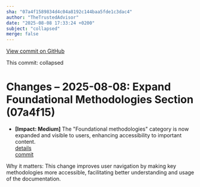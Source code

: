 ```yaml
---
sha: "07a4f1589834d4c04a8192c144baa5fde1c3dac4"
author: "TheTrustedAdvisor"
date: "2025-08-08 17:33:24 +0200"
subject: "collapsed"
merge: false
---
```


[View commit on GitHub](https://github.com/TheTrustedAdvisor/FabricAdoptionFramework/commit/07a4f1589834d4c04a8192c144baa5fde1c3dac4)

This commit: collapsed

# Changes – 2025-08-08: Expand Foundational Methodologies Section (07a4f15)

- **[Impact: Medium]** The "Foundational methodologies" category is now expanded and visible to users, enhancing accessibility to important content.  
  [details](/docs/about/changes/2025-08-08-collapsed)  
  [commit](https://github.com/TheTrustedAdvisor/FabricAdoptionFramework/commit/07a4f1589834d4c04a8192c144baa5fde1c3dac4)  

Why it matters: This change improves user navigation by making key methodologies more accessible, facilitating better understanding and usage of the documentation.
